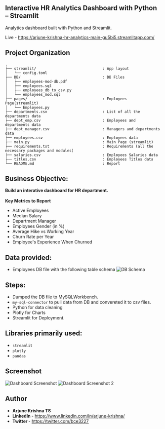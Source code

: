 ## Interactive HR Analytics Dashboard with Python – Streamlit
Analytics dashboard built with Python and Streamlit.

Live - https://arjune-krishna-hr-analytics-main-gu5bi5.streamlitapp.com/



## Project Organization
```
.
├── streamlit/                              : App layout
│   └── config.toml
├── DB/                                     : DB Files
│   ├── employees-mod-db.pdf
│   ├── employees.sql
│   ├── employees_db_to_csv.py
│   └── employees_mod.sql
├── pages/                                  : Employees Page(streamlit)
│   └── Employees.py
├── departments.csv                         : List of all the departments data
├── dept_emp.csv                            : Employees and departments data
├── dept_manager.csv                        : Managers and departments data
├── employees.csv                           : Employees data
├── main.py                                 : Main Page (streamlit)  
├── requirements.txt                        : Requirements (all the necessary packages and modules)
├── salaries.csv                            : Employees Salaries data
├── titles.csv                              : Employees Titles data
└── README.md                               : Report
```

## Business Objective:
<b>Build an interative dashboard for HR department.</b> </br>
</br>
<b>Key Metrics to Report</b>
* Active Employees
* Median Salary
* Department Manager
* Employees Gender (in %)
* Average Hike vs Working Year
* Churn Rate per Year
* Employee's Experience When Churned

## Data provided:
* Employees DB file with the following table schema
![DB Schema](https://i.ibb.co/k4NpHm4/Screenshot-4.png)

## Steps:
* Dumped the DB file to MySQLWorkbench.
* `my-sql-connector` to pull data from DB and convereted it to csv files.
* Python for data cleaning 
* Plotly for Charts
* Streamlit for Deployment.

## Libraries primarily used:
* `streamlit`
* `plotly`
* `pandas`

## Screenshot
![Dashboard Screenshot](https://i.ibb.co/VYGGhHd/screencapture-arjune-krishna-hr-analytics-main-gu5bi5-streamlitapp-2022-09-29-22-18-43.png)
![Dashboard Screenshot 2](https://i.ibb.co/ySR668D/screencapture-arjune-krishna-hr-analytics-main-gu5bi5-streamlitapp-Employees-2022-09-29-22-17-12.png)

## Author
- <b> Arjune Krishna TS </b>
- <b> LinkedIn </b> - https://www.linkedin.com/in/arjune-krishna/
- <b> Twitter </b> - https://twitter.com/bce3227
